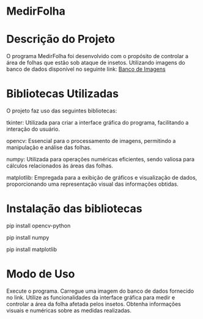 # MedirFolha

# Descrição do Projeto

O programa MedirFolha foi desenvolvido com o propósito de controlar a área de folhas que estão sob ataque de insetos. Utilizando imagens do banco de dados disponível no seguinte link: [Banco de Imagens](https://drive.google.com/drive/folders/1T0pdlIaeeTv2R09qbXxteTAP79igSJMn)

# Bibliotecas Utilizadas

O projeto faz uso das seguintes bibliotecas:

tkinter: Utilizada para criar a interface gráfica do programa, facilitando a interação do usuário.

opencv: Essencial para o processamento de imagens, permitindo a manipulação e análise das folhas.

numpy: Utilizada para operações numéricas eficientes, sendo valiosa para cálculos relacionados às áreas das folhas.

matplotlib: Empregada para a exibição de gráficos e visualização de dados, proporcionando uma representação visual das informações obtidas.

# Instalação das bibliotecas

pip install opencv-python

pip install numpy

pip install matplotlib

# Modo de Uso

Execute o programa.
Carregue uma imagem do banco de dados fornecido no link.
Utilize as funcionalidades da interface gráfica para medir e controlar a área da folha afetada pelos insetos.
Obtenha informações visuais e numéricas sobre as medidas realizadas.
